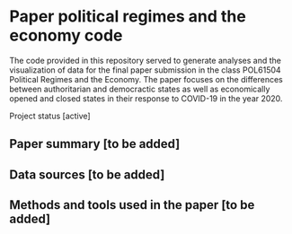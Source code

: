 # Paper political regimes and the economy code

The code provided in this repository served to generate analyses and the visualization of data for the final paper submission in the class POL61504 Political Regimes and the Economy. The paper focuses on the differences between authoritarian and democractic states as well as economically opened and closed states in their response to COVID-19 in the year 2020.

Project status [active]

## Paper summary [to be added]

## Data sources [to be added]

## Methods and tools used in the paper [to be added]

